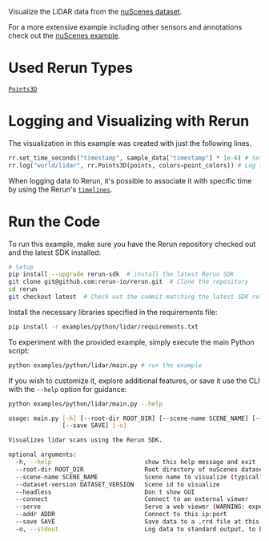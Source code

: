 <!--[metadata]
title = "Lidar"
tags = ["lidar", "3D"]
description = "Visualize the lidar data from the nuScenes dataset."
thumbnail = "https://static.rerun.io/lidar/bcea9337044919c1524429bd26bc51a3c4db8ccb/480w.png"
thumbnail_dimensions = [480, 286]
-->


<picture>
  <img src="https://static.rerun.io/lidar/bcea9337044919c1524429bd26bc51a3c4db8ccb/full.png" alt="">
  <source media="(max-width: 480px)" srcset="https://static.rerun.io/lidar/bcea9337044919c1524429bd26bc51a3c4db8ccb/480w.png">
  <source media="(max-width: 768px)" srcset="https://static.rerun.io/lidar/bcea9337044919c1524429bd26bc51a3c4db8ccb/768w.png">
  <source media="(max-width: 1024px)" srcset="https://static.rerun.io/lidar/bcea9337044919c1524429bd26bc51a3c4db8ccb/1024w.png">
  <source media="(max-width: 1200px)" srcset="https://static.rerun.io/lidar/bcea9337044919c1524429bd26bc51a3c4db8ccb/1200w.png">
</picture>

Visualize the LiDAR data from the [nuScenes dataset](https://www.nuscenes.org/).

For a more extensive example including other sensors and annotations check out the [nuScenes example](https://www.rerun.io/examples/real-data/nuscenes).

# Used Rerun Types
[`Points3D`](https://www.rerun.io/docs/reference/types/archetypes/points3d)


# Logging and Visualizing with Rerun

The visualization in this example was created with just the following lines.
```python
rr.set_time_seconds("timestamp", sample_data["timestamp"] * 1e-6) # Setting the time 
rr.log("world/lidar", rr.Points3D(points, colors=point_colors)) # Log the 3D data
```
When logging data to Rerun, it's possible to associate it with specific time by using the Rerun's [`timelines`](https://www.rerun.io/docs/concepts/timelines).


# Run the Code
To run this example, make sure you have the Rerun repository checked out and the latest SDK installed:
```bash
# Setup 
pip install --upgrade rerun-sdk  # install the latest Rerun SDK
git clone git@github.com:rerun-io/rerun.git  # Clone the repository
cd rerun
git checkout latest  # Check out the commit matching the latest SDK release
```
Install the necessary libraries specified in the requirements file:
```bash
pip install -r examples/python/lidar/requirements.txt
```
To experiment with the provided example, simply execute the main Python script:
```bash
python examples/python/lidar/main.py # run the example
```
If you wish to customize it, explore additional features, or save it use the CLI with the `--help` option for guidance:
```bash
python examples/python/lidar/main.py --help 

usage: main.py [-h] [--root-dir ROOT_DIR] [--scene-name SCENE_NAME] [--dataset-version DATASET_VERSION] [--headless] [--connect] [--serve] [--addr ADDR]
               [--save SAVE] [-o]

Visualizes lidar scans using the Rerun SDK.

optional arguments:
  -h, --help                          show this help message and exit
  --root-dir ROOT_DIR                 Root directory of nuScenes dataset
  --scene-name SCENE_NAME             Scene name to visualize (typically of form 'scene-xxxx')
  --dataset-version DATASET_VERSION   Scene id to visualize
  --headless                          Don t show GUI
  --connect                           Connect to an external viewer
  --serve                             Serve a web viewer (WARNING: experimental feature)
  --addr ADDR                         Connect to this ip:port
  --save SAVE                         Save data to a .rrd file at this path
  -o, --stdout                        Log data to standard output, to be piped into a Rerun Viewer
```